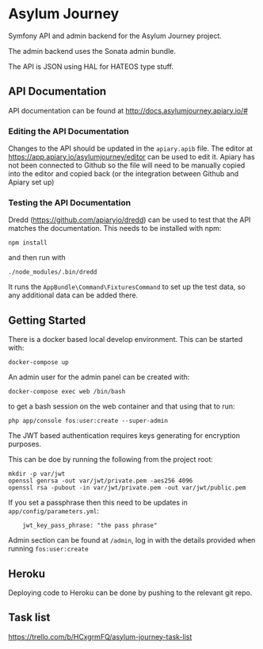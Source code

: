 # Asylum Journey

Symfony API and admin backend for the Asylum Journey project.

The admin backend uses the Sonata admin bundle.

The API is JSON using HAL for HATEOS type stuff.

## API Documentation

API documentation can be found at http://docs.asylumjourney.apiary.io/#

### Editing the API Documentation

Changes to the API should be updated in the `apiary.apib` file. The editor at https://app.apiary.io/asylumjourney/editor
can be used to edit it. Apiary has not been connected to Github so the file will need to be manually copied into the editor
and copied back (or the integration between Github and Apiary set up)

### Testing the API Documentation

Dredd (https://github.com/apiaryio/dredd) can be used to test that the API matches the documentation.
This needs to be installed with npm:

```
npm install
```

and then run with

```
./node_modules/.bin/dredd
```

It runs the `AppBundle\Command\FixturesCommand` to set up the test data, so any additional data can be added there.

## Getting Started

There is a docker based local develop environment. This can be started with:

```
docker-compose up
```

An admin user for the admin panel can be created with:

```
docker-compose exec web /bin/bash
```

to get a bash session on the web container and that using that to run:

```
php app/console fos:user:create --super-admin
```

The JWT based authentication requires keys generating for encryption purposes.

This can be doe by running the following from the project root:

```
mkdir -p var/jwt 
openssl genrsa -out var/jwt/private.pem -aes256 4096
openssl rsa -pubout -in var/jwt/private.pem -out var/jwt/public.pem
```

If you set a passphrase then this need to be updates in `app/config/parameters.yml`:

```
    jwt_key_pass_phrase: "the pass phrase"
```

Admin section can be found at `/admin`, log in with the details provided when running `fos:user:create`

## Heroku

Deploying code to Heroku can be done by pushing to the relevant git repo.

## Task list

https://trello.com/b/HCxgrmFQ/asylum-journey-task-list

